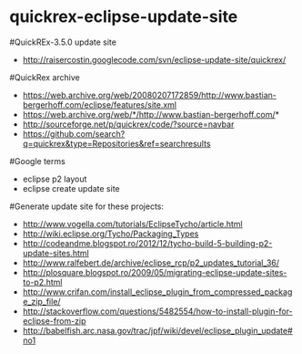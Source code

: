 quickrex-eclipse-update-site
============================
#QuickREx-3.5.0 update site
- http://raisercostin.googlecode.com/svn/eclipse-update-site/quickrex/

#QuickRex archive
- https://web.archive.org/web/20080207172859/http://www.bastian-bergerhoff.com/eclipse/features/site.xml
- https://web.archive.org/web/*/http://www.bastian-bergerhoff.com/*
- http://sourceforge.net/p/quickrex/code/?source=navbar
- https://github.com/search?q=quickrex&type=Repositories&ref=searchresults

#Google terms
- eclipse p2 layout
- eclipse create update site

#Generate update site for these projects:
- http://www.vogella.com/tutorials/EclipseTycho/article.html
- http://wiki.eclipse.org/Tycho/Packaging_Types
- http://codeandme.blogspot.ro/2012/12/tycho-build-5-building-p2-update-sites.html
- http://www.ralfebert.de/archive/eclipse_rcp/p2_updates_tutorial_36/
- http://plosquare.blogspot.ro/2009/05/migrating-eclipse-update-sites-to-p2.html
- http://www.crifan.com/install_eclipse_plugin_from_compressed_package_zip_file/
- http://stackoverflow.com/questions/5482554/how-to-install-plugin-for-eclipse-from-zip
- http://babelfish.arc.nasa.gov/trac/jpf/wiki/devel/eclipse_plugin_update#no1
